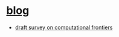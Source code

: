 # [blog]()

- [draft survey on computational frontiers](https://emoh46.github.io/blog/drafts/DRAFT_Survey%20on%20Computational%20Frontiers.pdf)
